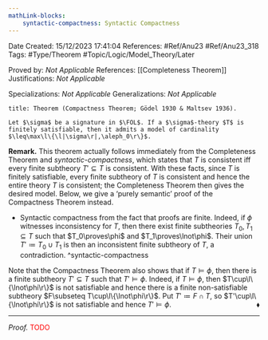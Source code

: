 ```yaml
---
mathLink-blocks:
    syntactic-compactness: Syntactic Compactness
---
```


<div class="topSpace"></div>

Date Created: 15/12/2023 17:41:04
References: #Ref/Anu23 #Ref/Anu23_318
Tags: #Type/Theorem #Topic/Logic/Model_Theory/Later

Proved by: <i>Not Applicable</i>
References: [[Completeness Theorem]]
Justifications: <i>Not Applicable</i>

Specializations: <i>Not Applicable</i>
Generalizations: <i>Not Applicable</i>

``` ad-Theorem
title: Theorem (Compactness Theorem; Gödel 1930 & Maltsev 1936).

Let $\sigma$ be a signature in $\FOL$. If a $\sigma$-theory $T$ is finitely satisfiable, then it admits a model of cardinality $\leq\max\l\{\l|\sigma\r|,\aleph_0\r\}$.

```

<b>Remark.</b> This theorem actually follows immediately from the Completeness Theorem and <i>syntactic-compactness</i>, which states that $T$ is consistent iff every finite subtheory $T'\subseteq T$ is consistent. With these facts, since $T$ is finitely satisfiable, every finite subtheory of $T$ is consistent and hence the entire theory $T$ is consistent; the Completeness Theorem then gives the desired model. Below, we give a ‘purely semantic’ proof of the Compactness Theorem instead.
* Syntactic compactness from the fact that proofs are finite. Indeed, if $\phi$ witnesses inconsistency for $T$, then there exist finite subtheories $T_0,T_1\subseteq T$ such that $T_0\proves\phi$ and $T_1\proves\lnot\phi$. Their union $T'\coloneqq T_0\cup T_1$ is then an inconsistent finite subtheory of $T$, a contradiction. ^syntactic-compactness

Note that the Compactness Theorem also shows that if $T\models\phi$, then there is a finite subtheory $T'\subseteq T$ such that $T'\models\phi$. Indeed, if $T\models\phi$, then $T\cup\l\{\lnot\phi\r\}$ is not satisfiable and hence there is a finite non-satisfiable subtheory $F\subseteq T\cup\l\{\lnot\phi\r\}$. Put $T'\coloneqq F\cap T$, so $T'\cup\l\{\lnot\phi\r\}$ is not satisfiable and hence $T'\models\phi$.<span style="float:right;">$\blacklozenge$</span>

---

<i>Proof.</i> <span style="color:red">TODO</span>
